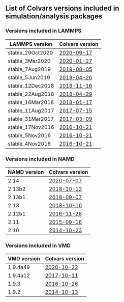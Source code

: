 ## List of Colvars versions included in simulation/analysis packages

### Versions included in LAMMPS
LAMMPS version | Colvars version
-------------- | ---------------
stable_29Oct2020 | [2020-09-17](https://github.com/Colvars/colvars/releases/tag/lammps-stable_29Oct2020)
stable_3Mar2020 | [2020-01-27](https://github.com/Colvars/colvars/releases/tag/lammps-stable_3Mar2020)
stable_7Aug2019 | [2019-08-05](https://github.com/Colvars/colvars/releases/tag/lammps-stable_7Aug2019)
stable_5Jun2019 | [2019-04-26](https://github.com/Colvars/colvars/releases/tag/lammps-stable_5Jun2019)
stable_12Dec2018 | [2018-11-16](https://github.com/Colvars/colvars/releases/tag/lammps-stable_12Dec2018)
stable_22Aug2018 | [2018-04-29](https://github.com/Colvars/colvars/releases/tag/lammps-stable_22Aug2018)
stable_16Mar2018 | [2018-01-17](https://github.com/Colvars/colvars/releases/tag/lammps-stable_16Mar2018)
stable_11Aug2017 | [2017-07-15](https://github.com/Colvars/colvars/releases/tag/lammps-stable_11Aug2017)
stable_31Mar2017 | [2017-03-09](https://github.com/Colvars/colvars/releases/tag/lammps-stable_31Mar2017)
stable_17Nov2016 | [2016-10-21](https://github.com/Colvars/colvars/releases/tag/lammps-stable_17Nov2016)
stable_5Nov2016 | [2016-10-21](https://github.com/Colvars/colvars/releases/tag/lammps-stable_5Nov2016)
stable_4Nov2016 | [2016-10-21](https://github.com/Colvars/colvars/releases/tag/lammps-stable_4Nov2016)

### Versions included in NAMD
NAMD version | Colvars version
-------------- | ---------------
2.14 | [2020-07-07](https://github.com/Colvars/colvars/releases/tag/namd-2.14)
2.13b2 | [2018-10-12](https://github.com/Colvars/colvars/releases/tag/namd-2.13b2)
2.13b1 | [2018-09-07](https://github.com/Colvars/colvars/releases/tag/namd-2.13b1)
2.13 | [2018-10-16](https://github.com/Colvars/colvars/releases/tag/namd-2.13)
2.12b1 | [2016-11-28](https://github.com/Colvars/colvars/releases/tag/namd-2.12b1)
2.11 | [2015-09-16](https://github.com/Colvars/colvars/releases/tag/namd-2.11)
2.10 | [2014-10-23](https://github.com/Colvars/colvars/releases/tag/namd-2.10)

### Versions included in VMD
VMD version | Colvars version
-------------- | ---------------
1.9.4a49 | [2020-10-22](https://github.com/Colvars/colvars/releases/tag/vmd-1.9.4a49)
1.9.4a12 | [2017-10-11](https://github.com/Colvars/colvars/releases/tag/vmd-1.9.4a12)
1.9.3 | [2016-10-26](https://github.com/Colvars/colvars/releases/tag/vmd-1.9.3)
1.9.2 | [2014-10-13](https://github.com/Colvars/colvars/releases/tag/vmd-1.9.2)

